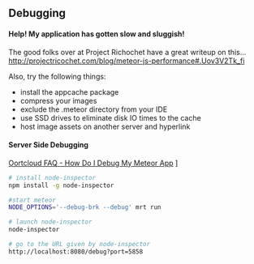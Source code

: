## Debugging  


#### Help!  My application has gotten slow and sluggish!  
The good folks over at Project Richochet have a great writeup on this...  
http://projectricochet.com/blog/meteor-js-performance#.Uov3V2Tk_fi  

Also, try the following things:  
- install the appcache package
- compress your images
- exclude the .meteor directory from your IDE
- use SSD drives to eliminate disk IO times to the cache
- host image assets on another server and hyperlink

#### Server Side Debugging  

[Oortcloud FAQ - How Do I Debug My Meteor App](https://github.com/oortcloud/unofficial-meteor-faq#how-do-i-debug-my-meteor-app)
]


````sh
# install node-inspector
npm install -g node-inspector

#start meteor
NODE_OPTIONS='--debug-brk --debug' mrt run

# launch node-inspector
node-inspector

# go to the URL given by node-inspector
http://localhost:8080/debug?port=5858
````


